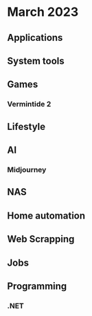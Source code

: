 # March 2023

## Applications

## System tools

## Games

### Vermintide 2

## Lifestyle

## AI

### Midjourney

## NAS

## Home automation

## Web Scrapping 

## Jobs

## Programming

### .NET
